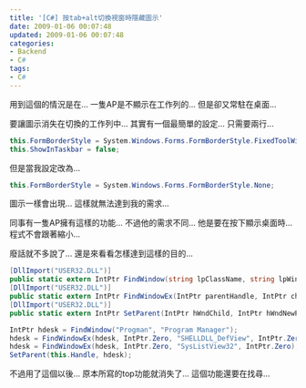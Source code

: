 ```yaml
---
title: '[C#] 按tab+alt切換視窗時隱藏圖示'
date: 2009-01-06 00:07:48
updated: 2009-01-06 00:07:48
categories:
- Backend
- C#
tags:
- C#
---
```

用到這個的情況是在...
一隻AP是不顯示在工作列的...
但是卻又常駐在桌面...

<!--more-->

要讓圖示消失在切換的工作列中...
其實有一個最簡單的設定...
只需要兩行...

``` csharp
this.FormBorderStyle = System.Windows.Forms.FormBorderStyle.FixedToolWindow;
this.ShowInTaskbar = false;
```

但是當我設定改為...

``` csharp
this.FormBorderStyle = System.Windows.Forms.FormBorderStyle.None;
```

圖示一樣會出現...
這樣就無法達到我的需求...

同事有一隻AP擁有這樣的功能...
不過他的需求不同...
他是要在按下顯示桌面時...
程式不會跟著縮小...

廢話就不多說了...
還是來看看怎樣達到這樣的目的...

``` csharp
[DllImport("USER32.DLL")]
public static extern IntPtr FindWindow(string lpClassName, string lpWindowName);
[DllImport("USER32.DLL")]
public static extern IntPtr FindWindowEx(IntPtr parentHandle, IntPtr childAfter, string className, IntPtr windowTitle);
[DllImport("USER32.DLL")]
public static extern IntPtr SetParent(IntPtr hWndChild, IntPtr hWndNewParent);

IntPtr hdesk = FindWindow("Progman", "Program Manager");
hdesk = FindWindowEx(hdesk, IntPtr.Zero, "SHELLDLL_DefView", IntPtr.Zero);
hdesk = FindWindowEx(hdesk, IntPtr.Zero, "SysListView32", IntPtr.Zero);
SetParent(this.Handle, hdesk);
```

不過用了這個以後...
原本所寫的top功能就消失了...
這個功能還要在找尋...